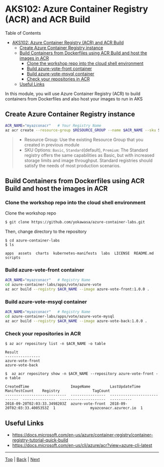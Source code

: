 # AKS102: Azure Container Registry (ACR) and ACR Build

Table of Contents
<!-- TOC -->
- [AKS102: Azure Container Registry (ACR) and ACR Build](#aks102-azure-container-registry-acr-and-acr-build)
  - [Create Azure Container Registry instance](#create-azure-container-registry-instance)
  - [Build Containers from Dockerfiles using ACR Build and host the images in ACR](#build-containers-from-dockerfiles-using-acr-build-and-host-the-images-in-acr)
    - [Clone the workshop repo into the cloud shell environment](#clone-the-workshop-repo-into-the-cloud-shell-environment)
    - [Build azure-vote-front container](#build-azure-vote-front-container)
    - [Build azure-vote-msyql container](#build-azure-vote-msyql-container)
    - [Check your repositories in ACR](#check-your-repositories-in-acr)
  - [Useful Links](#useful-links)

In this module, you will use Azure Container Registry (ACR) to build containers from Dockerfiles and also host your images to run in AKS

## Create Azure Container Registry instance

```sh
ACR_NAME="myazconacr"   # Your Registry Name
az acr create --resource-group $RESOURCE_GROUP --name $ACR_NAME --sku Standard
```
> - Resource Group: Use the existing Resource Group that you created in previous module
> - SKU Options: `Basic`, `Standard`(default), `Premium`: The Standard registry offers the same capabilities as Basic, but with increased storage limits and image throughput. Standard registries should satisfy the needs of most production scenarios.

## Build Containers from Dockerfiles using ACR Build and host the images in ACR

### Clone the workshop repo into the cloud shell environment

Clone the workshop repo
```sh
$ git clone https://github.com/yokawasa/azure-container-labs.git
```

Then, change directory to the repository

```
$ cd azure-container-labs
$ ls

apps  assets  charts  kubernetes-manifests  labs  LICENSE  README.md  scripts
```

### Build azure-vote-front container
```sh
ACR_NAME="myazconacr"   # Registry Name
cd azure-container-labs/apps/vote/azure-vote
az acr build --registry $ACR_NAME --image azure-vote-front:1.0.0 .
```

### Build azure-vote-msyql container
```sh
ACR_NAME="myazconacr"   # Registry Name
cd azure-container-labs/apps/vote/azure-vote-mysql
az acr build --registry $ACR_NAME --image azure-vote-back:1.0.0 .
```

### Check your repositories in ACR

```
$ az acr repository list -n $ACR_NAME -o table

Result
----------------
azure-vote-front
azure-vote-back
```

```
$  az acr repository show -n $ACR_NAME --repository azure-vote-front -o table

CreatedTime                   ImageName         LastUpdateTime                ManifestCount    Registry               TagCount
----------------------------  ----------------  ----------------------------  ---------------  ---------------------  ----------
2018-09-20T02:03:33.3498203Z  azure-vote-front  2018-09-20T02:03:33.4005353Z  1                myazconacr.azurecr.io  1
```


## Useful Links
- https://docs.microsoft.com/en-us/azure/container-registry/container-registry-tutorial-quick-build
- https://docs.microsoft.com/en-us/cli/azure/acr?view=azure-cli-latest

---
[Top](../README.md) | [Back](aks-101-create-aks-cluster.md) | [Next](aks-103-deploy-app.md)
